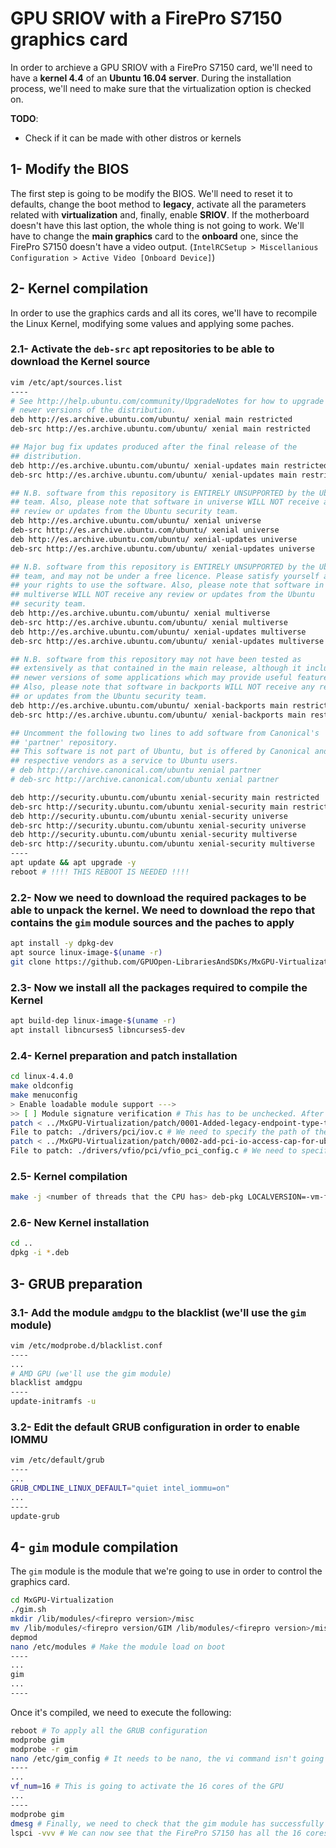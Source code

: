 # GPU SRIOV with a FirePro S7150 graphics card

In order to archieve a GPU SRIOV with a FirePro S7150 card, we'll need to have a **kernel 4.4** of an **Ubuntu 16.04 server**. During the installation process, we'll need to make sure that the virtualization option is checked on.  



**TODO**:
- Check if it can be made with other distros or kernels




## 1- Modify the BIOS 

The first step is going to be modify the BIOS. We'll need to reset it to defaults, change the boot method to **legacy**, activate all the parameters related with **virtualization** and, finally, enable **SRIOV**. If the motherboard doesn't have this last option, the whole thing is not going to work. We'll have to change the **main graphics** card to the **onboard** one, since the FirePro S7150 doesn't have a video output. (`IntelRCSetup > Miscellanious Configuration > Active Video [Onboard Device]`)



## 2- Kernel compilation

In order to use the graphics cards and all its cores, we'll have to recompile the Linux Kernel, modifying some values and applying some paches.



### 2.1- Activate the `deb-src` apt repositories to be able to download the Kernel source

```bash
vim /etc/apt/sources.list
----
# See http://help.ubuntu.com/community/UpgradeNotes for how to upgrade to
# newer versions of the distribution.
deb http://es.archive.ubuntu.com/ubuntu/ xenial main restricted
deb-src http://es.archive.ubuntu.com/ubuntu/ xenial main restricted

## Major bug fix updates produced after the final release of the
## distribution.
deb http://es.archive.ubuntu.com/ubuntu/ xenial-updates main restricted
deb-src http://es.archive.ubuntu.com/ubuntu/ xenial-updates main restricted

## N.B. software from this repository is ENTIRELY UNSUPPORTED by the Ubuntu
## team. Also, please note that software in universe WILL NOT receive any
## review or updates from the Ubuntu security team.
deb http://es.archive.ubuntu.com/ubuntu/ xenial universe
deb-src http://es.archive.ubuntu.com/ubuntu/ xenial universe
deb http://es.archive.ubuntu.com/ubuntu/ xenial-updates universe
deb-src http://es.archive.ubuntu.com/ubuntu/ xenial-updates universe

## N.B. software from this repository is ENTIRELY UNSUPPORTED by the Ubuntu 
## team, and may not be under a free licence. Please satisfy yourself as to 
## your rights to use the software. Also, please note that software in 
## multiverse WILL NOT receive any review or updates from the Ubuntu
## security team.
deb http://es.archive.ubuntu.com/ubuntu/ xenial multiverse
deb-src http://es.archive.ubuntu.com/ubuntu/ xenial multiverse
deb http://es.archive.ubuntu.com/ubuntu/ xenial-updates multiverse
deb-src http://es.archive.ubuntu.com/ubuntu/ xenial-updates multiverse

## N.B. software from this repository may not have been tested as
## extensively as that contained in the main release, although it includes
## newer versions of some applications which may provide useful features.
## Also, please note that software in backports WILL NOT receive any review
## or updates from the Ubuntu security team.
deb http://es.archive.ubuntu.com/ubuntu/ xenial-backports main restricted universe multiverse
deb-src http://es.archive.ubuntu.com/ubuntu/ xenial-backports main restricted universe multiverse

## Uncomment the following two lines to add software from Canonical's
## 'partner' repository.
## This software is not part of Ubuntu, but is offered by Canonical and the
## respective vendors as a service to Ubuntu users.
# deb http://archive.canonical.com/ubuntu xenial partner
# deb-src http://archive.canonical.com/ubuntu xenial partner

deb http://security.ubuntu.com/ubuntu xenial-security main restricted
deb-src http://security.ubuntu.com/ubuntu xenial-security main restricted
deb http://security.ubuntu.com/ubuntu xenial-security universe
deb-src http://security.ubuntu.com/ubuntu xenial-security universe
deb http://security.ubuntu.com/ubuntu xenial-security multiverse
deb-src http://security.ubuntu.com/ubuntu xenial-security multiverse
----
apt update && apt upgrade -y
reboot # !!!! THIS REBOOT IS NEEDED !!!!
```



### 2.2- Now we need to download the required packages to be able to unpack the kernel. We need to download the repo that contains the `gim` module sources and the paches to apply

```bash
apt install -y dpkg-dev
apt source linux-image-$(uname -r)
git clone https://github.com/GPUOpen-LibrariesAndSDKs/MxGPU-Virtualization
```

 

### 2.3- Now we install all the packages required to compile the Kernel

```bash
apt build-dep linux-image-$(uname -r)
apt install libncurses5 libncurses5-dev
```



### 2.4- Kernel preparation and patch installation

```bash
cd linux-4.4.0
make oldconfig
make menuconfig
> Enable loadable module support --->
>> [ ] Module signature verification # This has to be unchecked. After that, we can save and exit
patch < ../MxGPU-Virtualization/patch/0001-Added-legacy-endpoint-type-to-sriov-for-ubuntu-4.4.0-75-generic.diff
File to patch: ./drivers/pci/iov.c # We need to specify the path of the file we want to patch
patch < ../MxGPU-Virtualization/patch/0002-add-pci-io-access-cap-for-ubuntu-4.4.0-75-generic.diff
File to patch: ./drivers/vfio/pci/vfio_pci_config.c # We need to specify the path of the file we want to patch
```



### 2.5- Kernel compilation

```bash
make -j <number of threads that the CPU has> deb-pkg LOCALVERSION=-vm-firepro
```



### 2.6- New Kernel installation

```bash
cd ..
dpkg -i *.deb

```



## 3- GRUB preparation

### 3.1- Add the module `amdgpu` to the blacklist (we'll use the `gim` module)

```bash
vim /etc/modprobe.d/blacklist.conf
----
...
# AMD GPU (we'll use the gim module)
blacklist amdgpu
----
update-initramfs -u
```



### 3.2- Edit the default GRUB configuration in order to  enable  IOMMU

```bash
vim /etc/default/grub
----
...
GRUB_CMDLINE_LINUX_DEFAULT="quiet intel_iommu=on"
...
----
update-grub
```



## 4- `gim` module compilation

The `gim` module is the module that we're going to use in order to control the graphics card. 

```bash
cd MxGPU-Virtualization
./gim.sh
mkdir /lib/modules/<firepro version>/misc
mv /lib/modules/<firepro version/GIM /lib/modules/<firepro version>/misc/gim
depmod
nano /etc/modules # Make the module load on boot
----
...
gim
...
----
```



Once it's compiled, we need to execute the following:

```bash
reboot # To apply all the GRUB configuration
modprobe gim
modprobe -r gim
nano /etc/gim_config # It needs to be nano, the vi command isn't going to work
----
...
vf_num=16 # This is going to activate the 16 cores of the GPU
...
----
modprobe gim
dmesg # Finally, we need to check that the gim module has successfully been loaded, without errors
lspci -vvv # We can now see that the FirePro S7150 has all the 16 cores activated
```

